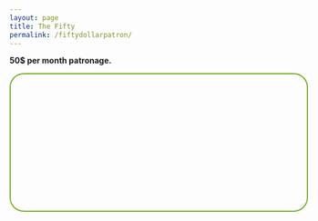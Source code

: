```yaml
---
layout: page
title: The Fifty
permalink: /fiftydollarpatron/
---
```

<strong>50$ per month patronage.</strong>
<div id="paypal-button-container-P-03F6375527659131HMDKMX5Q" style="border-radius: 25px;
                            border: 2px solid #73AD21;
                            padding: 20px;
                            width: 50vw;
                            height: 200px;"></div>
<script src="https://www.paypal.com/sdk/js?client-id=AWUGJ1f2zd3MOq6tljQpNyx7U7oGNSR8aYAeJiAFnvfanpPVWOuCTYsdXlnBKVsDV4ArMGSlcNRjQoqJ&vault=true&intent=subscription" data-sdk-integration-source="button-factory"></script>
<script>
  paypal.Buttons({
      style: {
          shape: 'pill',
          color: 'black',
          layout: 'vertical',
          label: 'subscribe'
      },
      createSubscription: function(data, actions) {
        return actions.subscription.create({
          /* Creates the subscription */
          plan_id: 'P-03F6375527659131HMDKMX5Q'
        });
      },
      onApprove: function(data, actions) {
        alert(data.subscriptionID); // You can add optional success message for the subscriber here
      }
  }).render('#paypal-button-container-P-03F6375527659131HMDKMX5Q'); // Renders the PayPal button
</script>
<br>
<br>
<br>
